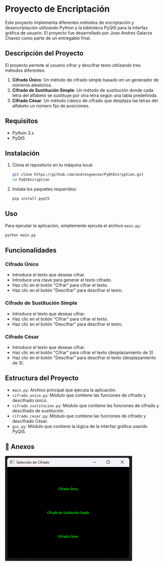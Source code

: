 
# Proyecto de Encriptación

Este proyecto implementa diferentes métodos de encriptación y desencriptación utilizando Python y la biblioteca PyQt5 para la interfaz gráfica de usuario. El proyecto fue desarrollado por Jose Andres Galarza Chavez como parte de un entregable final.

## Descripción del Proyecto

El proyecto permite al usuario cifrar y descifrar texto utilizando tres métodos diferentes:

1. **Cifrado Único**: Un método de cifrado simple basado en un generador de números aleatorios.
2. **Cifrado de Sustitución Simple**: Un método de sustitución donde cada letra del alfabeto se sustituye por otra letra según una tabla predefinida.
3. **Cifrado César**: Un método clásico de cifrado que desplaza las letras del alfabeto un número fijo de posiciones.

## Requisitos

- Python 3.x
- PyQt5

## Instalación

1. Clona el repositorio en tu máquina local:

    ```bash
    git clone https://github.com/andresgeecee/PyQtEncryption.git
    cd PyQtEncryption
    ```

2. Instala los paquetes requeridos:

    ```bash
    pip install pyqt5
    ```

## Uso

Para ejecutar la aplicación, simplemente ejecuta el archivo `main.py`:

```bash
python main.py
```

## Funcionalidades

### Cifrado Único

- Introduce el texto que deseas cifrar.
- Introduce una clave para generar el texto cifrado.
- Haz clic en el botón "Cifrar" para cifrar el texto.
- Haz clic en el botón "Descifrar" para descifrar el texto.

### Cifrado de Sustitución Simple

- Introduce el texto que deseas cifrar.
- Haz clic en el botón "Cifrar" para cifrar el texto.
- Haz clic en el botón "Descifrar" para descifrar el texto.

### Cifrado César

- Introduce el texto que deseas cifrar.
- Haz clic en el botón "Cifrar" para cifrar el texto (desplazamiento de 3).
- Haz clic en el botón "Descifrar" para descifrar el texto (desplazamiento de 3).

## Estructura del Proyecto

- `main.py`: Archivo principal que ejecuta la aplicación.
- `cifrado_unico.py`: Módulo que contiene las funciones de cifrado y descifrado único.
- `cifrado_sustitucion.py`: Módulo que contiene las funciones de cifrado y descifrado de sustitución.
- `cifrado_cesar.py`: Módulo que contiene las funciones de cifrado y descifrado César.
- `gui.py`: Módulo que contiene la lógica de la interfaz gráfica usando PyQt5.

## 📁 Anexos

![Texto alternativo](https://github.com/andresgeecee/PyQtEncryption/blob/master/img/proyecto-cifrados%20-%20Visual%20Studio%20Code.png?raw=true)
